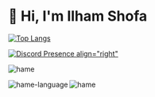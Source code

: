 # 👋 Hi, I'm Ilham Shofa

[![Top Langs](https://github-readme-stats.vercel.app/api/top-langs/?username=ilhamshff&layout=compact)](https://github.com/anuraghazra/github-readme-stats)


[![Discord Presence align="right" ](https://lanyard-profile-readme.vercel.app/api/950588960554487889
                            )](https://discord.com/users/950588960554487889)


<p><img src="https://github-readme-stats.vercel.app/api?username=ilhamshff&show_icons=true&theme=nightowl&locale=en" alt="hame" /></p>

<p><img align="left" src="https://github-readme-stats.vercel.app/api/top-langs?username=ilhamshff&show_icons=true&locale=en&layout=compact&theme=nightowl" alt="hame-language" /></p>

<!-- <p><a href="https://github.com/ryo-ma/github-profile-trophy"><img src="https://github-profile-trophy.vercel.app/?username=ilhamshff&row=2&column=4&margin-w=15&margin-h=15&theme=dracula&no-bg=true&no-frame=true" alt="hame" /></a></p> -->

<p><img align="center" src="https://github-readme-streak-stats.herokuapp.com/?user=ilhamshff&" alt="hame" /></p>


